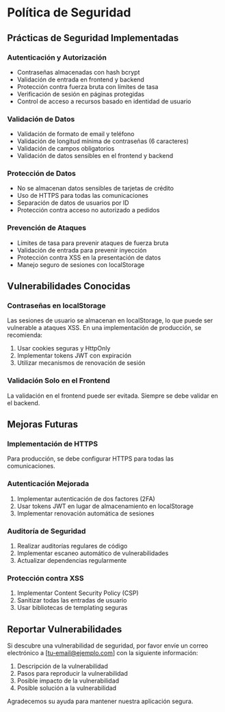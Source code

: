 # Política de Seguridad

## Prácticas de Seguridad Implementadas

### Autenticación y Autorización
- Contraseñas almacenadas con hash bcrypt
- Validación de entrada en frontend y backend
- Protección contra fuerza bruta con límites de tasa
- Verificación de sesión en páginas protegidas
- Control de acceso a recursos basado en identidad de usuario

### Validación de Datos
- Validación de formato de email y teléfono
- Validación de longitud mínima de contraseñas (6 caracteres)
- Validación de campos obligatorios
- Validación de datos sensibles en el frontend y backend

### Protección de Datos
- No se almacenan datos sensibles de tarjetas de crédito
- Uso de HTTPS para todas las comunicaciones
- Separación de datos de usuarios por ID
- Protección contra acceso no autorizado a pedidos

### Prevención de Ataques
- Límites de tasa para prevenir ataques de fuerza bruta
- Validación de entrada para prevenir inyección
- Protección contra XSS en la presentación de datos
- Manejo seguro de sesiones con localStorage

## Vulnerabilidades Conocidas

### Contraseñas en localStorage
Las sesiones de usuario se almacenan en localStorage, lo que puede ser vulnerable a ataques XSS. En una implementación de producción, se recomienda:

1. Usar cookies seguras y HttpOnly
2. Implementar tokens JWT con expiración
3. Utilizar mecanismos de renovación de sesión

### Validación Solo en el Frontend
La validación en el frontend puede ser evitada. Siempre se debe validar en el backend.

## Mejoras Futuras

### Implementación de HTTPS
Para producción, se debe configurar HTTPS para todas las comunicaciones.

### Autenticación Mejorada
1. Implementar autenticación de dos factores (2FA)
2. Usar tokens JWT en lugar de almacenamiento en localStorage
3. Implementar renovación automática de sesiones

### Auditoría de Seguridad
1. Realizar auditorías regulares de código
2. Implementar escaneo automático de vulnerabilidades
3. Actualizar dependencias regularmente

### Protección contra XSS
1. Implementar Content Security Policy (CSP)
2. Sanitizar todas las entradas de usuario
3. Usar bibliotecas de templating seguras

## Reportar Vulnerabilidades

Si descubre una vulnerabilidad de seguridad, por favor envíe un correo electrónico a [tu-email@ejemplo.com] con la siguiente información:

1. Descripción de la vulnerabilidad
2. Pasos para reproducir la vulnerabilidad
3. Posible impacto de la vulnerabilidad
4. Posible solución a la vulnerabilidad

Agradecemos su ayuda para mantener nuestra aplicación segura.